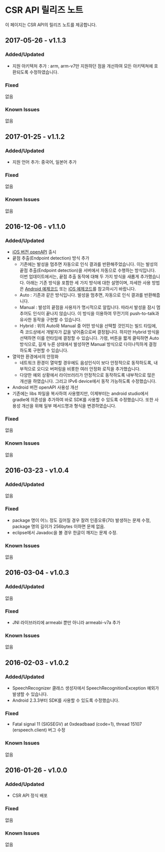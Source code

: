 # CSR API 릴리즈 노트
이 페이지는 CSR API의 릴리즈 노트를 제공합니다.

## 2017-05-26 - v1.1.3
### Added/Updated
* 지원 아키텍처 추가 : arm, arm-v7만 지원하던 점을 개선하여 모든 아키텍쳐에 호환되도록 수정하였습니다.

### Fixed

없음

### Known Issues

없음

## 2017-01-25 - v1.1.2
### Added/Updated
* 지원 언어 추가: 중국어, 일본어 추가

### Fixed

없음

### Known Issues

없음

## 2016-12-06 - v1.1.0
### Added/Updated
* [iOS 버전 openAPI](https://github.com/naver/naverspeech-sdk-ios) 출시
* 끝점 추출(Endpoint detection) 방식 추가
  * 기존에는 발성을 멈추면 자동으로 인식 결과를 반환해주었습니다. 이는 발성의 끝점 추출(Endpoint detection)을 서버에서 자동으로 수행하는 방식입니다. 이번 업데이트에서는, 끝점 추출 동작에 대해 두 가지 방식을 새롭게 추가했습니다. 아래는 기존 방식을 포함한 세 가지 방식에 대한 설명이며, 자세한 사용 방법은 [Android 예제코드](https://github.com/naver/naverspeech-sdk-android) 또는 [iOS 예제코드](https://github.com/naver/naverspeech-sdk-ios)를 참고하시기 바랍니다.
  * Auto : 기존과 같은 방식입니다. 발성을 멈추면, 자동으로 인식 결과를 반환해줍니다.
  * Manual : 발성의 끝점을 사용자가 명시적으로 알립니다. 따라서 발성을 잠시 멈추어도 인식이 끝나지 않습니다. 이 방식을 이용하여 무전기의 push-to-talk과 유사한 동작을 구현할 수 있습니다.
  * Hybrid : 위의 Auto와 Manual 중 어떤 방식을 선택할 것인지는 빌드 타임에, 즉 코드상에서 개발자가 값을 넣어줌으로써 결정됩니다. 하지만 Hybrid 방식을 선택하면 이를 런타임에 결정할 수 있습니다. 가령, 버튼을 짧게 클릭하면 Auto 방식으로, 길게 누른 상태에서 발성하면 Manual 방식으로 다이나믹하게 결정하도록 구현할 수 있습니다.
* 열악한 환경에서의 안정화
  * 네트워크 환경이 열악할 경우에도 음성인식이 보다 안정적으로 동작하도록, 내부적으로 오디오 버퍼링을 비롯한 여러 안정화 로직을 추가했습니다.
  * 다양한 예외 상황에서 라이브러리가 안정적으로 동작하도록 내부적으로 많은 개선을 하였습니다. 그리고 IPv6 device에서 동작 가능하도록 수정했습니다.
* Android 버전 openAPI 사용성 개선
* 기존에는 libs 파일을 복사하여 사용했지만, 이제부터는 android studio에서 gradle에 의존성을 추가하여 바로 SDK를 사용할 수 있도록 수정했습니다. 또한 사용성 개선을 위해 일부 메서드명과 형식을 변경하였습니다.

### Fixed

없음

### Known Issues

없음

## 2016-03-23 - v1.0.4
### Added/Updated

없음

### Fixed
* package 명이 어느 정도 길어질 경우 잘려 인증오류(70) 발생하는 문제 수정, package 명의 길이가 256bytes 이하면 문제 없음.
* eclipse에서 Javadoc을 볼 경우 한글이 깨지는 문제 수정.

### Known Issues
없음

## 2016-03-04 - v1.0.3
### Added/Updated

없음

### Fixed
* JNI 라이브러리에 armeabi 뿐만 아니라 armeabi-v7a 추가

### Known Issues

없음

## 2016-02-03 - v1.0.2
### Added/Updated
* SpeechRecognizer 클래스 생성자에서 SpeechRecognitionException 예외가 발생할 수 있습니다.
* Android 2.3.3부터 SDK를 사용할 수 있도록 수정했습니다.

### Fixed
* Fatal signal 11 (SIGSEGV) at 0xdeadbaad (code=1), thread 15107 (erspeech.client) 버그 수정

### Known Issues

없음

## 2016-01-26 - v1.0.0
### Added/Updated
* CSR API 정식 배포

### Fixed

없음

### Known Issues

없음
